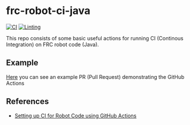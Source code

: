 # frc-robot-ci-java

[![CI](https://github.com/itamadev/frc-robot-ci-java/actions/workflows/ci.yml/badge.svg?branch=main)](https://github.com/itamadev/frc-robot-ci-java/actions/workflows/ci.yml)
[![Linting](https://github.com/itamadev/frc-robot-ci-java/actions/workflows/linting.yml/badge.svg?branch=feature%2Fadd-linting-action)](https://github.com/itamadev/frc-robot-ci-java/actions/workflows/linting.yml)

This repo consists of some basic useful actions for running CI (Continous Integration) on FRC robot code (Java).

## Example

[Here](https://github.com/itamadev/frc-robot-ci-java/pull/2) you can see an example PR (Pull Request) demonstrating the GitHub Actions

## References

- [Setting up CI for Robot Code using GitHub Actions](https://docs.wpilib.org/en/stable/docs/software/advanced-gradlerio/robot-code-ci.html)
